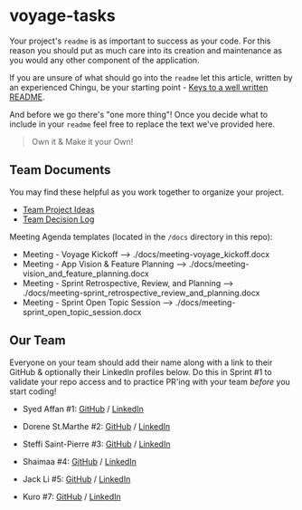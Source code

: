 # voyage-tasks

Your project's `readme` is as important to success as your code. For
this reason you should put as much care into its creation and maintenance
as you would any other component of the application.

If you are unsure of what should go into the `readme` let this article,
written by an experienced Chingu, be your starting point -
[Keys to a well written README](https://tinyurl.com/yk3wubft).

And before we go there's "one more thing"! Once you decide what to include
in your `readme` feel free to replace the text we've provided here.

> Own it & Make it your Own!

## Team Documents

You may find these helpful as you work together to organize your project.

- [Team Project Ideas](./docs/team_project_ideas.md)
- [Team Decision Log](./docs/team_decision_log.md)

Meeting Agenda templates (located in the `/docs` directory in this repo):

- Meeting - Voyage Kickoff --> ./docs/meeting-voyage_kickoff.docx
- Meeting - App Vision & Feature Planning --> ./docs/meeting-vision_and_feature_planning.docx
- Meeting - Sprint Retrospective, Review, and Planning --> ./docs/meeting-sprint_retrospective_review_and_planning.docx
- Meeting - Sprint Open Topic Session --> ./docs/meeting-sprint_open_topic_session.docx

## Our Team

Everyone on your team should add their name along with a link to their GitHub
& optionally their LinkedIn profiles below. Do this in Sprint #1 to validate
your repo access and to practice PR'ing with your team _before_ you start
coding!

- Syed Affan #1: [GitHub](http://github.com/affan880) / [LinkedIn](http://linkedin.com/in/syed-affan/)
- Dorene St.Marthe #2: [GitHub](https://github.com/Dorene-StMarthe) / [LinkedIn](https://www.linkedin.com/in/dorenestmarthe/)
- Steffi Saint-Pierre #3: [GitHub](https://github.com/stefley1509) / [LinkedIn](https://www.linkedin.com/in/steffisp/)
- Shaimaa #4: [GitHub](https://github.com/Shaimaa01) / [LinkedIn](https://www.linkedin.com/in/shaimaa-kamel-818bab31b/)
- Jack Li #5: [GitHub](https://github.com/jackli921) / [LinkedIn](https://www.linkedin.com/in/jackli0707/)

- Kuro #7: [GitHub](https://github.com/kayoMichael) / [LinkedIn](https://www.linkedin.com/in/michael-li-72115222b/)
